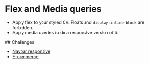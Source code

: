 # Flex and Media queries
* Apply flex to your styled CV. Floats and `display:inline-block` are forbidden.
* Apply media queries to do a responsive version of it.

## Challenges
* [Navbar responsive](./challenges/navbar-responsive/README.md)
* [E-commerce](./challenges/flexbox-ecommerce/README.md)